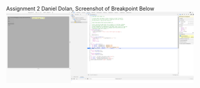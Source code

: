 Assignment 2 Daniel Dolan, Screenshot of Breakpoint Below
![Alt text](/img/breakpoint.PNG?raw=true "Optional Title")

